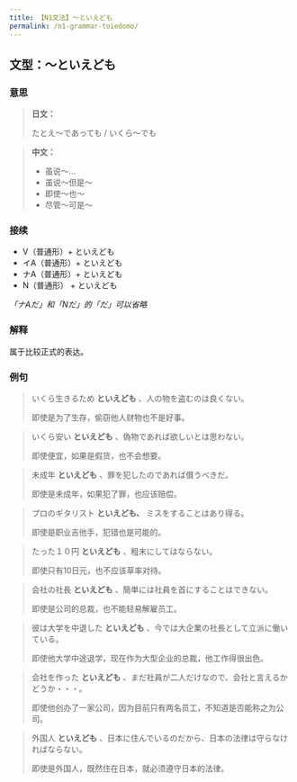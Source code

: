 ```yaml
---
title: 【N1文法】〜といえども
permalink: /n1-grammar-toiedomo/
---
```


## 文型：〜といえども

### 意思

> **日文：**
> 
> たとえ〜であっても / いくら〜でも

> **中文：**
> * 虽说〜…
> * 虽说〜但是〜
> * 即使〜也〜
> * 尽管〜可是〜


### 接续

- V（普通形）+ といえども
- イA（普通形）+ といえども
- ナA（普通形）+ といえども
- N（普通形） + といえども

*「ナAだ」和「Nだ」的「だ」可以省略*

### 解释

属于比较正式的表达。

### 例句

> いくら生きるため **といえども** 、人の物を盗むのは良くない。
>
> 即使是为了生存，偷窃他人财物也不是好事。

> いくら安い **といえども** 、偽物であれば欲しいとは思わない。
>
> 即使便宜，如果是假货，也不会想要。

> 未成年 **といえども** 、罪を犯したのであれば償うべきだ。
>
> 即使是未成年，如果犯了罪，也应该赔偿。

> プロのギタリスト **といえども、** ミスをすることはあり得る。
>
> 即使是职业吉他手，犯错也是可能的。

> たった１０円 **といえども** 、粗末にしてはならない。
>
> 即使只有10日元，也不应该草率对待。

> 会社の社長 **といえども** 、簡単には社員を首にすることはできない。
>
> 即使是公司的总裁，也不能轻易解雇员工。

> 彼は大学を中退した **といえども** 、今では大企業の社長として立派に働いている。
>
> 即使他大学中途退学，现在作为大型企业的总裁，他工作得很出色。

> 会社を作った **といえども** 、まだ社員が二人だけなので、会社と言えるかどうか・・・。
>
> 即使他创办了一家公司，因为目前只有两名员工，不知道是否能称之为公司。

> 外国人 **といえども** 、日本に住んでいるのだから、日本の法律は守らなければならない。
>
> 即使是外国人，既然住在日本，就必须遵守日本的法律。
